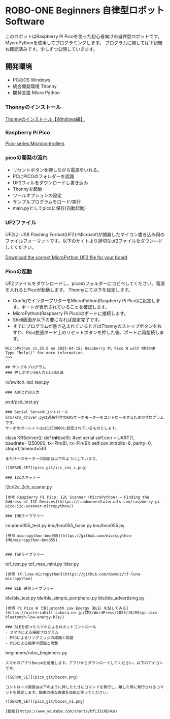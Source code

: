 # ROBO-ONE Beginners 自律型ロボット Software
このロボットはRaspberry Pi Picoを使った初心者向けの自律型ロボットです。MycroPythonを使用してプログラミングします。
プログラムに関しては下記概ね確認済みです。少しずつ公開していきます。

## 開発環境
- PCのOS
  Windows
- 統合開発環境
  Thonny
- 開発言語
  Micro Python

### Thonnyのインストール

[Thonnyのインストール【Windows編】](https://sanuki-tech.net/and-more/2022/install-thonny-python-ide/)

### Raspberry Pi Pico

[Pico-series Microcontrollers](https://www.raspberrypi.com/documentation/microcontrollers/pico-series.html#pico-2-family)

### picoの開発の流れ

- リセントボタンを押しながら電源をいれる。
- PCにPICOのフォルダーを認識
- UF2フィルをダウンロードし書き込み
- Thonnyを起動
- ツールオプションの設定
- サンプルプログラムをロード/実行
- main.pyとしてpicoに保存(自動起動)

### UF2ファイル
UF2は-USB Flashing Format(UF2)-Microsoftが開発したマイコン書き込み用のファイルフォーマットです。以下のサイトより適切なuf2ファイルをダウン―ドしてください。

[Download the correct MicroPython UF2 file for your board](https://www.raspberrypi.com/documentation/microcontrollers/micropython.html)

### Picoの起動

UF2ファイルをダウンロードし、picoのフォルダーにコピペしてください。電源を入れるとPicoが起動します。
Thonnyにて以下を設定します。

- ConfigでインタープリターをMicroPython(Raspberry Pi Pico)に設定します。ポートが表示されていることを確認します。
- MicroPython(Raspberry Pi Pico)のポートに接続します。
- Shell画面が以下の要になれば設定完了です。
- すでにプログラムが書き込まれているときはThonnyのストップボタンをおすか、Pico拡張ボード上のリセットボタンを押した後、ポートに再接続します。
```
MicroPython v1.25.0 on 2025-04-15; Raspberry Pi Pico W with RP2040
Type "help()" for more information.
>>> 
``
## サンプルプログラム
### 押しボタンSW入力とLed点滅
```
io/switch_led_test.py
```
### ADCとPSD入力
```
psd/psd_test.py
```
### Serial Servoのコントロール
krs/krs_driver.pyは近藤科学のKRSサーボモーターをコントロールするためのプログラムです。
サーボのボーレイトはは1250000に設定されているものとします。
```
class KRSdriver():
  def __init__(self):
   #set serial
    self.con = UART(1, baudrate=1250000, tx=Pin(8), rx=Pin(9))
    self.con.init(bits=8, parity=0, stop=1,timeout=50)
```
またサーボモーターの設定は以下のようにしています。

![SERVO_SET](pics_git/ics_inv_s.png)

### I2cスキャナー
```
i2c/i2c_2ch_scaner.py
```
[参考 Raspberry Pi Pico: I2C Scanner (MicroPython) – Finding the Address of I2C Devices](https://randomnerdtutorials.com/raspberry-pi-pico-i2c-scanner-micropython/)

### IMUライブラリー
```
imu/bno055_test.py
imu/bno055_base.py
imu/bno055.py
```
[参照 micropython-bno055](https://github.com/micropython-IMU/micropython-bno055)


### ToFライブラリー
```
tof_test.py
tof_max_mini.py
lider.py
```
[参照 tf-luna-micropython](https://github.com/davmoz/tf-luna-micropython)

### BLE 通信ライブラリー
```
ble/ble_test.py
ble/ble_simple_peripheral.py
ble/ble_advertising.py
```
[参照 Pi Pico W でBluetooth Low Energy（BLE）を試してみる](https://wisteriahill.sakura.ne.jp/CMS/WordPress/2023/10/09/pi-pico-bluetooth-low-energy-ble/)

### BLEを使ったスマホによるロボットコントロール
- スマホによる操縦プログラム
- PSDによるリングエッジの認識と回避
- PSDによる相手の認識と攻撃
```
beginners/robo_beginners.py
```
スマホのアプリBaconを使用します。アプリからダウンロードしてください。以下のアイコンです。

![SERVO_SET](pics_git/bacon.png)

コントロール画面は以下のように押したときにコマンドを発行し、離した時に発行されるコマンドを設定します。動画の様な画面を自由に作ってください。

![SERVO_SET](pics_git/bacon_s1.png)

[動画](https://www.youtube.com/shorts/bfC331REHko)
